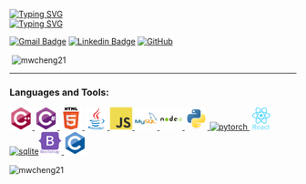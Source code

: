 [![Typing SVG](https://readme-typing-svg.herokuapp.com?size=25&center=true&lines=Hi+I'm+Micah+%F0%9F%91%8B)](https://git.io/typing-svg)<br>
[![Typing SVG](https://readme-typing-svg.herokuapp.com?size=16&center=true&lines=A+software+developer+from+Columbia+University)](https://git.io/typing-svg)

[![Gmail Badge](https://img.shields.io/badge/-mwcheng@umich.edu-c14438?style=flat-square&logo=Gmail&logoColor=white&link=mailto:mwcheng@umich.edu)](mailto:mwcheng@umich.edu)
[![Linkedin Badge](https://img.shields.io/badge/-mwche-blue?style=flat-square&logo=Linkedin&logoColor=white&link=https://www.linkedin.com/in/mwche/)](https://www.linkedin.com/in/mwche/)
[![GitHub](https://img.shields.io/badge/-GitHub-181717?style=flat-square&logo=github&logoColor=white&link=https://github.com/mwcheng21)](https://github.com/mwcheng21)

<p>&nbsp;<img align="center" src="https://github-readme-stats.vercel.app/api?username=mwcheng21&show_icons=true&locale=en" alt="mwcheng21" /></p>
<hr>

<h3 align="left">Languages and Tools:</h3>
<p align="left"> <a href="https://getbootstrap.com" target="_blank" rel="noreferrer"> <img src="https://raw.githubusercontent.com/devicons/devicon/master/icons/cplusplus/cplusplus-original.svg" alt="cplusplus" width="40" height="40"/> </a> <a href="https://www.w3schools.com/cs/" target="_blank" rel="noreferrer"> <img src="https://raw.githubusercontent.com/devicons/devicon/master/icons/csharp/csharp-original.svg" alt="csharp" width="40" height="40"/> </a> <a href="https://www.w3.org/html/" target="_blank" rel="noreferrer"> <img src="https://raw.githubusercontent.com/devicons/devicon/master/icons/html5/html5-original-wordmark.svg" alt="html5" width="40" height="40"/> </a> <a href="https://www.java.com" target="_blank" rel="noreferrer"> <img src="https://raw.githubusercontent.com/devicons/devicon/master/icons/java/java-original.svg" alt="java" width="40" height="40"/> </a> <a href="https://developer.mozilla.org/en-US/docs/Web/JavaScript" target="_blank" rel="noreferrer"> <img src="https://raw.githubusercontent.com/devicons/devicon/master/icons/javascript/javascript-original.svg" alt="javascript" width="40" height="40"/> </a> <a href="https://www.mysql.com/" target="_blank" rel="noreferrer"> <img src="https://raw.githubusercontent.com/devicons/devicon/master/icons/mysql/mysql-original-wordmark.svg" alt="mysql" width="40" height="40"/> </a> <a href="https://nodejs.org" target="_blank" rel="noreferrer"> <img src="https://raw.githubusercontent.com/devicons/devicon/master/icons/nodejs/nodejs-original-wordmark.svg" alt="nodejs" width="40" height="40"/> </a> <a href="https://www.python.org" target="_blank" rel="noreferrer"> <img src="https://raw.githubusercontent.com/devicons/devicon/master/icons/python/python-original.svg" alt="python" width="40" height="40"/> </a> <a href="https://pytorch.org/" target="_blank" rel="noreferrer"> <img src="https://www.vectorlogo.zone/logos/pytorch/pytorch-icon.svg" alt="pytorch" width="40" height="40"/> </a> <a href="https://reactjs.org/" target="_blank" rel="noreferrer"> <img src="https://raw.githubusercontent.com/devicons/devicon/master/icons/react/react-original-wordmark.svg" alt="react" width="40" height="40"/> </a> <a href="https://www.sqlite.org/" target="_blank" rel="noreferrer"> <img src="https://www.vectorlogo.zone/logos/sqlite/sqlite-icon.svg" alt="sqlite" width="40" height="40"/><img src="https://raw.githubusercontent.com/devicons/devicon/master/icons/bootstrap/bootstrap-plain-wordmark.svg" alt="bootstrap" width="40" height="40"/> </a> <a href="https://www.cprogramming.com/" target="_blank" rel="noreferrer"> <img src="https://raw.githubusercontent.com/devicons/devicon/master/icons/c/c-original.svg" alt="c" width="40" height="40"/> </a> <a href="https://www.w3schools.com/cpp/" target="_blank" rel="noreferrer">  </a> </p>

<p><img align="center" src="https://github-readme-stats.vercel.app/api/top-langs?username=mwcheng21&show_icons=true&locale=en&layout=compact" alt="mwcheng21" /></p>
<!--p><img align="center" src="https://github-readme-streak-stats.herokuapp.com/?user=mwcheng21&" alt="mwcheng21" /></p-->

